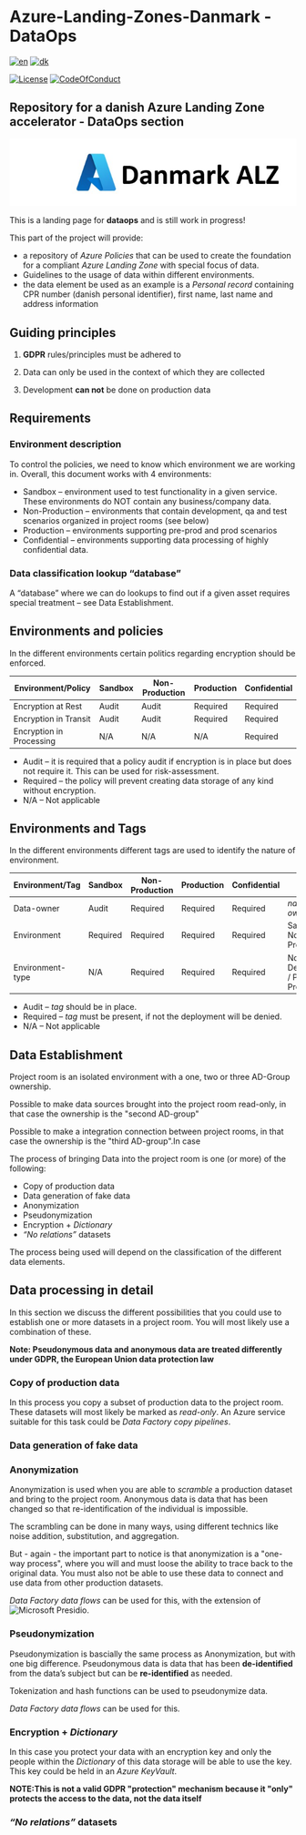 # Azure-Landing-Zones-Danmark - DataOps

[![en](https://img.shields.io/badge/lang-en-red.svg)](README.md)
[![dk](https://img.shields.io/badge/lang-da--dk-green.svg)](README.da-dk.md)

[![License](https://img.shields.io/badge/License-MIT-green)](https://github.com/Azure-Landing-Zones-Danmark/Azure-Landing-Zones-Danmark/blob/main/LICENSE)
[![CodeOfConduct](https://img.shields.io/badge/Code--of--conduct-MS--Open--Source-red)](https://github.com/Azure-Landing-Zones-Danmark/Azure-Landing-Zones-Danmark/blob/main/CODE-OF-CONDUCT.md)

## Repository for a danish Azure Landing Zone accelerator - **DataOps section**

![Heading](../docs/images/azure-danmark-alz.jpg)

This is a landing page for **dataops** and is still work in progress!

This part of the project will provide:

- a repository of *Azure Policies* that can be used to create the foundation for a compliant *Azure Landing Zone* with special focus of data.
- Guidelines to the usage of data within different environments.
- the data element be used as an example is a *Personal record* containing CPR number (danish personal identifier), first name, last name and address information

## Guiding principles

1. **GDPR** rules/principles must be adhered to

1. Data can only be used in the context of which they are collected

1. Development **can not** be done on production data



## Requirements

### Environment description

To control the policies, we need to know which environment we are working in. Overall, this document works with 4 environments:

- Sandbox – environment used to test functionality in a given service. These environments do NOT contain any business/company data.
- Non-Production – environments that contain development, qa and test scenarios organized in project rooms (see below)
- Production – environments supporting pre-prod and prod scenarios
- Confidential – environments supporting data processing of highly confidential data.

### Data classification lookup “database”

A “database” where we can do lookups to find out if a given asset requires special treatment – see Data Establishment.

## Environments and policies

In the different environments certain politics regarding encryption should be enforced.

|Environment/Policy|Sandbox|Non-Production|Production|Confidential|
|---|---|---|---|---|
|Encryption at Rest|Audit|Audit|Required|Required|
|Encryption in Transit|Audit|Audit|Required|Required|
|Encryption in Processing|N/A|N/A|N/A|Required|

- Audit – it is required that a policy audit if encryption is in place but does not require it. This can be used for risk-assessment.
- Required – the policy will prevent creating data storage of any kind without encryption.
- N/A – Not applicable

## Environments and Tags ##

In the different environments different tags are used to identify the nature of environment.

|Environment/Tag|Sandbox|Non-Production|Production|Confidential|Values|
|---|---|---|---|---|---|
|Data-owner|Audit|Required|Required|Required|*name of owner*|
|Environment|Required|Required|Required|Required|Sandbox, Non-Prod, Prod, Conf|
|Environment-type|N/A|Required|Required|Required|NonProd: Dev,Test,QA / Prod: PreProd,Prod|

- Audit – *tag* should be in place.
- Required – *tag* must be present, if not the deployment will be denied.
- N/A – Not applicable

## Data Establishment ##

Project room is an isolated environment with a one, two or three AD-Group ownership.

Possible to make data sources brought into the project room read-only, in that case the ownership is the "second AD-group"

Possible to make a integration connection between project rooms, in that case the ownership is the "third AD-group".In case

The process of bringing Data into the project room is one (or more) of the following:

- Copy of production data
- Data generation of fake data
- Anonymization
- Pseudonymization
- Encryption + *Dictionary*
- *“No relations”* datasets

The process being used will depend on the classification of the different data elements.

## Data processing in detail ##

In this section we discuss the different possibilities that you could use to establish one or more datasets in a project room.
You will most likely use a combination of these.

__Note: Pseudonymous data and anonymous data are treated differently under GDPR, the European Union data protection law__

### Copy of production data ###
In this process you copy a subset of production data to the project room. These datasets will most likely be marked as *read-only*.
An Azure service suitable for this task could be *Data Factory copy pipelines*.

### Data generation of fake data ###


### Anonymization ###
Anonymization is used when you are able to *scramble* a production dataset and bring to the project room.
Anonymous data is data that has been changed so that re-identification of the individual is impossible.

The scrambling can be done in many ways, using different technics like noise addition, substitution, and aggregation.

But - again - the important part to notice is that anonymization is a "one-way process", where you will and must loose
the ability to trace back to the original data. You must also not be able to use these data to connect and use data from
other production datasets.

*Data Factory data flows* can be used for this, with the extension of ![Microsoft Presidio](https://microsoft.github.io/presidio/).

### Pseudonymization ###
Pseudonymization is bascially the same process as Anonymization, but with one big difference.
Pseudonymous data is data that has been **de-identified** from the data’s subject but can be **re-identified** as needed.

Tokenization and hash functions can be used to pseudonymize data.

*Data Factory data flows* can be used for this.

### Encryption + *Dictionary* ###
In this case you protect your data with an encryption key and only the people within the *Dictionary* of this data storage will
be able to use the key. This key could be held in an *Azure KeyVault*.

__NOTE:This is not a valid GDPR "protection" mechanism because it "only" protects the access to the data, not the data itself__

### *“No relations”* datasets ###
